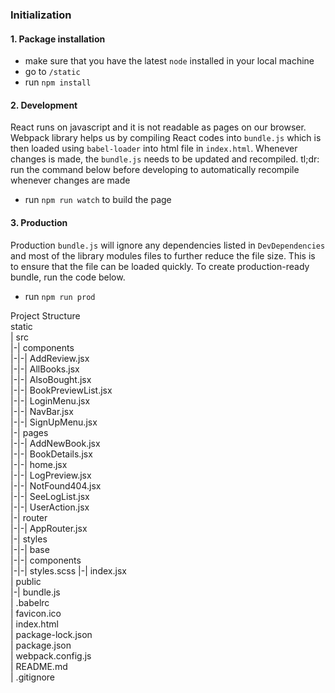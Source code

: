 ### Initialization

#### 1. Package installation
- make sure that you have the latest `node` installed in your local machine
- go to `/static`
- run `npm install`

#### 2. Development
React runs on javascript and it is not readable as pages on our browser. Webpack library helps us by compiling React codes into `bundle.js` which is then loaded using `babel-loader` into html file in `index.html`. Whenever changes is made, the `bundle.js` needs to be updated and recompiled.
tl;dr: run the command below before developing to automatically recompile whenever changes are made
- run `npm run watch` to build the page

#### 3. Production
Production `bundle.js` will ignore any dependencies listed in `DevDependencies` and most of the library modules files to further reduce the file size. This is to ensure that the file can be loaded quickly. To create production-ready bundle, run the code below.
- run `npm run prod` 

Project Structure  
static  
| src  
|-| components  
|-|-| AddReview.jsx  
|-|-| AllBooks.jsx  
|-|-| AlsoBought.jsx  
|-|-| BookPreviewList.jsx  
|-|-| LoginMenu.jsx  
|-|-| NavBar.jsx  
|-|-| SignUpMenu.jsx  
|-| pages  
|-|-| AddNewBook.jsx  
|-|-| BookDetails.jsx  
|-|-| home.jsx  
|-|-| LogPreview.jsx  
|-|-| NotFound404.jsx  
|-|-| SeeLogList.jsx  
|-|-| UserAction.jsx  
|-| router  
|-|-| AppRouter.jsx  
|-| styles  
|-|-| base  
|-|-| components  
|-|-| styles.scss
|-| index.jsx  
| public  
|-| bundle.js  
| .babelrc  
| favicon.ico  
| index.html  
| package-lock.json  
| package.json  
| webpack.config.js    
| README.md  
| .gitignore  